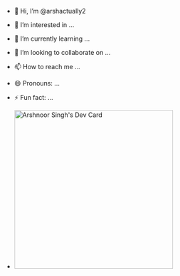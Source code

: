 - 👋 Hi, I’m @arshactually2
- 👀 I’m interested in ...
- 🌱 I’m currently learning ...
- 💞️ I’m looking to collaborate on ...
- 📫 How to reach me ...
- 😄 Pronouns: ...
- ⚡ Fun fact: ...

- <a href="https://app.daily.dev/arshnoorsingh"><img src="https://api.daily.dev/devcards/v2/kzGTsXOmVWKoKrwueRZW5.png?type=default&r=wrx" width="356" alt="Arshnoor Singh's Dev Card"/></a>

<!---
arshactually2/arshactually2 is a ✨ special ✨ repository because its `README.md` (this file) appears on your GitHub profile.
You can click the Preview link to take a look at your changes.
--->
